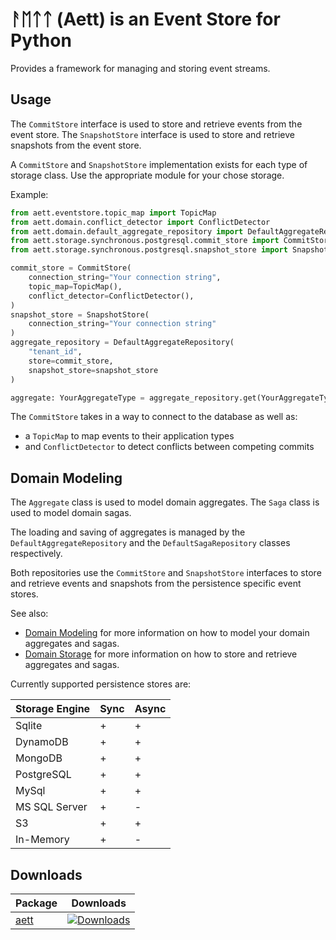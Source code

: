 # ᚨᛖᛏᛏ (Aett) is an Event Store for Python

Provides a framework for managing and storing event streams.

## Usage

The `CommitStore` interface is used to store and retrieve events from the event store.
The `SnapshotStore` interface is used to store and retrieve snapshots from the event store.

A `CommitStore` and `SnapshotStore` implementation exists for each type of storage class. Use the appropriate module
for your chose storage.

Example:

```python
from aett.eventstore.topic_map import TopicMap
from aett.domain.conflict_detector import ConflictDetector
from aett.domain.default_aggregate_repository import DefaultAggregateRepository
from aett.storage.synchronous.postgresql.commit_store import CommitStore
from aett.storage.synchronous.postgresql.snapshot_store import SnapshotStore

commit_store = CommitStore(
    connection_string="Your connection string",
    topic_map=TopicMap(),
    conflict_detector=ConflictDetector(),
)
snapshot_store = SnapshotStore(
    connection_string="Your connection string"
)
aggregate_repository = DefaultAggregateRepository(
    "tenant_id",
    store=commit_store,
    snapshot_store=snapshot_store
)

aggregate: YourAggregateType = aggregate_repository.get(YourAggregateType, "stream_id")
```

The `CommitStore` takes in a way to connect to the database as well as:

- a `TopicMap` to map events to their application types
- and  `ConflictDetector` to detect conflicts between competing commits

## Domain Modeling

The `Aggregate` class is used to model domain aggregates. The `Saga` class is used to model domain sagas.

The loading and saving of aggregates is managed by the `DefaultAggregateRepository` and the `DefaultSagaRepository`
classes respectively.

Both repositories use the `CommitStore` and `SnapshotStore` interfaces to store and retrieve events and snapshots from
the persistence specific event stores.

See also:

- [Domain Modeling](https://github.com/jjrdk/aett/blob/HEAD/docs/domain_modeling.md) for more information on how to
  model your domain aggregates and sagas.
- [Domain Storage](https://github.com/jjrdk/aett/blob/HEAD/docs/domain_storage.md) for more information on how to store
  and retrieve aggregates and sagas.

Currently supported persistence stores are:

| Storage Engine | Sync | Async |
|:---------------|------|-------|
| Sqlite         | +    | +     |
| DynamoDB       | +    | +     |
| MongoDB        | +    | +     |
| PostgreSQL     | +    | +     |
| MySql          | +    | +     |
| MS SQL Server  | +    | -     |
| S3             | +    | +     |
| In-Memory      | +    | -     |

## Downloads

| Package                                | Downloads                                                                           |
|----------------------------------------|-------------------------------------------------------------------------------------|
| [aett](https://pypi.org/project/aett/) | [![Downloads](https://static.pepy.tech/badge/aett)](https://pepy.tech/project/aett) |

